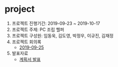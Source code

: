 # project

1. 프로젝트 진행기간: 2019-09-23 ~ 2019-10-17
2. 프로젝트 주제: PC 조립 헬퍼
3. 프로젝트 구성원: 임동욱, 김도영, 박정우, 이규진, 김재정
4. 프로젝트 회의록
   - [2019-09-25](회의록/2019-09-25.md)
5. 발표자료
   - [계획서 발표](발표자료/PC%20조립%20헬퍼.pptx)
